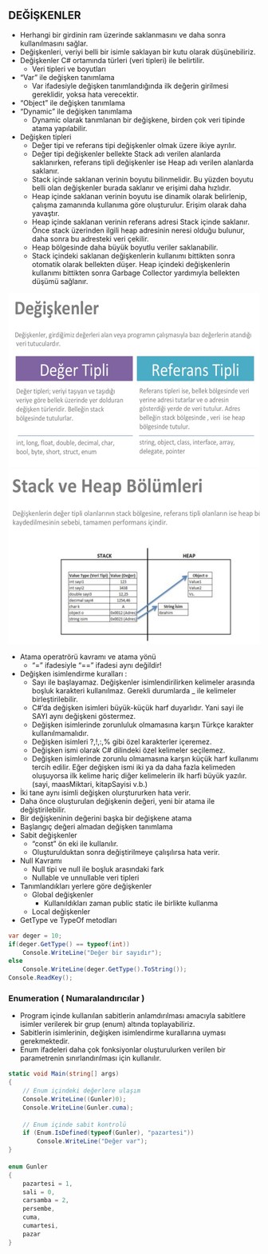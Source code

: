 ## DEĞİŞKENLER
- Herhangi bir girdinin ram üzerinde saklanmasını ve daha sonra kullanılmasını sağlar.
- Değişkenleri, veriyi belli bir isimle saklayan bir kutu olarak düşünebiliriz.
- Değişkenler C# ortamında türleri (veri tipleri) ile belirtilir.
    - Veri tipleri ve boyutları
- “Var” ile değişken tanımlama 
    - Var ifadesiyle değişken tanımlandığında ilk değerin girilmesi gereklidir, yoksa hata verecektir.
- “Object” ile değişken tanımlama
- “Dynamic” ile değişken tanımlama
    - Dynamic olarak tanımlanan bir değişkene, birden çok veri tipinde atama yapılabilir.
- Değişken tipleri
    - Değer tipi ve referans tipi değişkenler olmak üzere ikiye ayrılır.
    - Değer tipi değişkenler bellekte Stack adı verilen alanlarda saklanırken, referans tipli değişkenler ise Heap adı verilen alanlarda saklanır.
    - Stack içinde saklanan verinin boyutu bilinmelidir. Bu yüzden boyutu belli olan değişkenler burada saklanır ve erişimi daha hızlıdır.
    - Heap içinde saklanan verinin boyutu ise dinamik olarak belirlenip, çalışma zamanında kullanıma göre oluşturulur. Erişim olarak daha yavaştır. 
    - Heap içinde saklanan verinin referans adresi Stack içinde saklanır. Önce stack üzerinden ilgili heap adresinin neresi olduğu bulunur, daha sonra bu adresteki veri çekilir.
    - Heap bölgesinde daha büyük boyutlu veriler saklanabilir.
    - Stack içindeki saklanan değişkenlerin kullanımı bittikten sonra otomatik olarak bellekten düşer. Heap içindeki değişkenlerin kullanımı bittikten sonra Garbage Collector yardımıyla bellekten düşümü sağlanır.

<p align="center">
    <img src="assets/05.PNG" height="350" />
    <img src="assets/06.PNG" height="350" />
</p>

- Atama operatrörü kavramı ve atama yönü
    - “=” ifadesiyle “==” ifadesi aynı değildir!
- Değişken isimlendirme kuralları :
    - Sayı ile başlayamaz.
    Değişkenler isimlendirilirken kelimeler arasında boşluk karakteri kullanılmaz. Gerekli durumlarda _ ile kelimeler birleştirilebilir.
    - C#’da değişken isimleri büyük-küçük harf duyarlıdır. Yani sayi ile SAYI aynı değişkeni göstermez.
    - Değişken isimlerinde zorunluluk olmamasına karşın Türkçe karakter kullanılmamalıdır.
    - Değişken isimleri ?,!,:,% gibi özel karakterler içeremez.
    - Değişken ismi olarak C# dilindeki özel kelimeler seçilemez.
    - Değişken isimlerinde zorunlu olmamasına karşın küçük harf kullanımı tercih edilir. Eğer değişken ismi iki ya da daha fazla kelimeden oluşuyorsa ilk kelime hariç diğer kelimelerin ilk harfi büyük yazılır. (sayi, maasMiktari, kitapSayisi v.b.) 
- İki tane aynı isimli değişken olurştururken hata verir.
- Daha önce oluşturulan değişkenin değeri, yeni bir atama ile değiştirilebilir. 
- Bir değişkeninin değerini başka bir değişkene atama 
- Başlangıç değeri almadan değişken tanımlama
- Sabit değişkenler
    - “const” ön eki ile kullanılır.
    - Oluşturulduktan sonra değiştirilmeye çalışılırsa hata verir. 
- Null Kavramı
    - Null tipi ve null ile boşluk arasındaki fark
    - Nullable ve unnullable veri tipleri
- Tanımlandıkları yerlere göre değişkenler
    - Global değişkenler
        - Kullanıldıkları zaman public static ile birlikte kullanma
    - Local değişkenler
- GetType ve TypeOf metodları

```cs
var deger = 10;
if(deger.GetType() == typeof(int))
    Console.WriteLine("Değer bir sayıdır");
else
    Console.WriteLine(deger.GetType().ToString());
Console.ReadKey();
```

### Enumeration ( Numaralandırıcılar )

- Program içinde kullanılan sabitlerin anlamdırılması amacıyla sabitlere isimler verilerek bir grup (enum) altında toplayabiliriz.
- Sabitlerin isimlerinin, değişken isimlendirme kurallarına uyması gerekmektedir.
- Enum ifadeleri daha çok fonksiyonlar oluşturulurken verilen bir parametrenin sınırlandırılması için kullanılır. 

```cs
static void Main(string[] args)
{
    // Enum içindeki değerlere ulaşım
    Console.WriteLine((Gunler)0);
    Console.WriteLine(Gunler.cuma);

    // Enum içinde sabit kontrolü
    if (Enum.IsDefined(typeof(Gunler), "pazartesi"))
        Console.WriteLine("Değer var");
}

enum Gunler
{
    pazartesi = 1,
    sali = 0,
    carsamba = 2,
    persembe,
    cuma,
    cumartesi,
    pazar
}
```